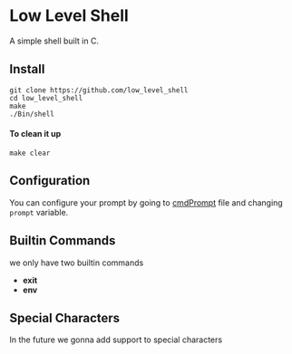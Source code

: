 # Low Level Shell
A simple shell built in C.
## Install

```
git clone https://github.com/low_level_shell
cd low_level_shell
make
./Bin/shell

```
#### To clean it up
```
make clear
```

## Configuration
You can configure your prompt by going to [cmdPrompt](./src/cmdPrompt.c) file and changing `prompt` variable.

## Builtin Commands

we only have two builtin commands
- **exit**
- **env**

## Special Characters
In the future we gonna add support to special characters

